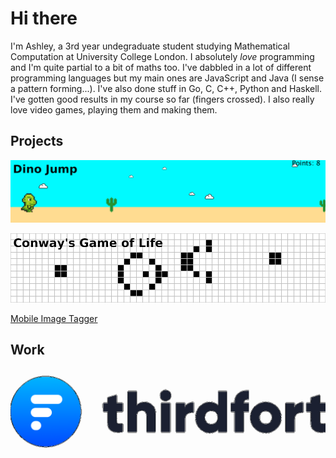 # Hi there

I'm Ashley, a 3rd year undegraduate student studying Mathematical Computation at University College London. I absolutely *love* programming and I'm quite partial to a bit of maths too. I've dabbled in a lot of different programming languages but my main ones are JavaScript and Java (I sense a pattern forming...). I've also done stuff in Go, C, C++, Python and Haskell. I've gotten good results in my course so far (fingers crossed). I also really love video games, playing them and making them.

## Projects

[![Dino Jump](/assets/dinojump/banner.png)](/projects/dinojump.html)

[![Conway's Game of Life](/assets/gameoflife/banner.png)](/projects/gameoflife.html)

[Mobile Image Tagger](/projects/mobileimagetagger.html)

## Work

[![Thirdfort logo](/assets/thirdfort/logo.png)](/work/thirdfort.html)
